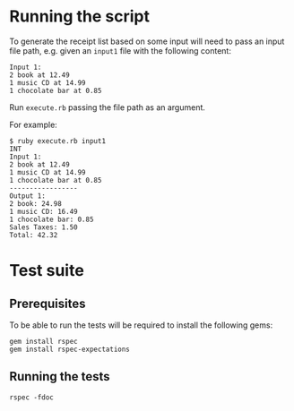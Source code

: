 # Running the script

To generate the receipt list based on some input will need to pass an input file path, e.g. given an `input1` file with the following content:


```
Input 1:
2 book at 12.49
1 music CD at 14.99
1 chocolate bar at 0.85
```

Run `execute.rb` passing the file path as an argument.

For example:

```
$ ruby execute.rb input1                                                                                            INT
Input 1:
2 book at 12.49
1 music CD at 14.99
1 chocolate bar at 0.85
-----------------
Output 1:
2 book: 24.98
1 music CD: 16.49
1 chocolate bar: 0.85
Sales Taxes: 1.50
Total: 42.32
```

# Test suite

## Prerequisites
To be able to run the tests will be required to install the following gems:

```
gem install rspec
gem install rspec-expectations
```

## Running the tests

```
rspec -fdoc
```

